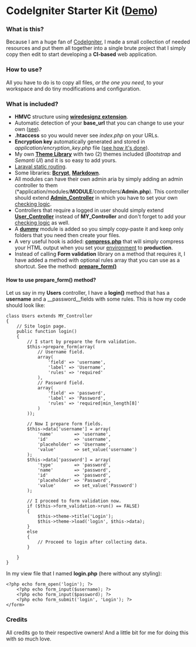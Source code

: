 # CodeIgniter Starter Kit ([Demo](https://demo.ianhub.com/CodeIgniter))

### What is this?
Because I am a huge fan of [CodeIgniter](https://www.codeigniter.com/), I made a small collection of needed resources and put them all together into a single brute project that I simply copy then edit to start developing a __CI-based__ web application.
### How to use?
All you have to do is to copy all files, *or the one you need*, to your workspace and do tiny modifications and configuration.
### What is included?

 - __HMVC__ structure using __[wiredesignz extension](https://bitbucket.org/wiredesignz/codeigniter-modular-extensions-hmvc)__.
 - Automatic detection of your __base_url__ that you can change to use your own ([see](https://github.com/bkader/CodeIgniter/blob/master/application/config/config.php#L26)).
 - __.htaccess__ so you would never see *index.php* on your URLs.
 - __Encryption key__ automatically generated and stored in *application/encryption_key.php* file ([see how it's done](https://github.com/bkader/CodeIgniter/blob/master/application/config/config.php#L333)).
 - My own __[Theme Library](https://github.com/bkader/ci-theme)__ with two (2) themes included  (*Bootstrap* and *Semanti UI*) and it is so easy to add yours.
 - [Laraval static routing](https://github.com/Patroklo/codeigniter-static-laravel-routes).
 - Some libraries: __[Bcrypt](http://www.github.com/studiousapp/codeigniter-bcrypt)__, __[Markdown](https://github.com/jonlabelle/ci-markdown)__.
 - All modules can have their own admin aria by simply adding an admin controller to them (*application/modules/**MODULE**/controllers/**Admin.php**). This controller should extend **[Admin_Controller](https://github.com/bkader/CodeIgniter/blob/master/application/core/MY_Controller.php#L182)** in which you have to set your own [checking logic](https://github.com/bkader/CodeIgniter/blob/master/application/core/MY_Controller.php#L190).
 - Controllers that require a logged in user should simply extend **[User_Controller](https://github.com/bkader/CodeIgniter/blob/master/application/core/MY_Controller.php#L153)** instead of **MY_Controller** and don't forget to add your [checking logic](https://github.com/bkader/CodeIgniter/blob/master/application/core/MY_Controller.php#L161) as well.
 - A **[dummy](https://github.com/bkader/CodeIgniter/tree/master/application/modules/dummy)** module is added so you simply copy-paste it and keep only folders that you need then create your files.
 - A very useful hook is added: __[compress.php](https://github.com/bkader/CodeIgniter/blob/master/application/hooks/compress.php)__ that will simply compress your HTML output when you set your [environment](https://github.com/bkader/CodeIgniter/blob/master/index.php#L56) to __production__.
 - Instead of calling __Form validation__ library on a method that requires it, I have added a method with optional rules array that you can use as a shortcut. See the method: __[prepare_form()](https://github.com/bkader/CodeIgniter/blob/master/application/core/MY_Controller.php#L123)__
#### How to use prepare_form() method?
Let us say in my __Users__ controller, I have a __login()__ method that has a __username__ and a __password__fields with some rules. This is how my code should look like:

    class Users extends MY_Controller
    {
	    // Site login page.
	    public function login()
	    {
		    // I start by prepare the form validation.
		    $this->prepare_form(array(
			    // Username field.
			    array(
				    'field' => 'username',
				    'label' => 'Username',
				    'rules' => 'required'
			    ),
			    // Password field.
			    array(
				    'field' => 'password',
				    'label' => 'Password',
				    'rules' => 'required|min_length[8]'
			    )
		    ));
		     
		    // Now I prepare form fields.
		    $this->data['username'] = array(
			    'name'        => 'username',
			    'id'          => 'username',
			    'placeholder' => 'Username',
			    'value'       => set_value('username')
		    );
		    $this->data['password'] = array(
			    'type'        => 'password',
			    'name'        => 'password',
			    'id'          => 'password',
			    'placeholder' => 'Password',
			    'value'       => set_value('Password')
		    );
		     
		    // I proceed to form validation now.
		    if ($this->form_validation->run() == FALSE)
		    {
			    $this->theme->title('Login');
			    $this->theme->load('login', $this->data);
		    }
		    else
		    {
			    // Proceed to login after collecting data.
		    }
		    
	    }
    }
In my view file that I named __login.php__ (here without any styling):

    <?php echo form_open('login'); ?>
	    <?php echo form_input($username); ?>
		<?php echo form_input($password); ?>
		<?php echo form_submit('login', 'Login'); ?>
    </form>

### Credits
All credits go to their respective owners! And a little bit for me for doing this with so much love.
